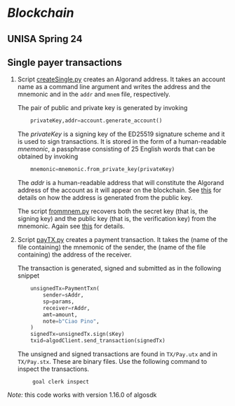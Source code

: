 # *Blockchain*
## UNISA Spring 24 ##

## Single payer transactions ##

1. Script [createSingle.py](createSingle.py) creates an Algorand address.
    It takes an account name as a command line argument and writes
    the address and the mnemonic and in the ```addr``` and ```mnem``` file,
    respectively.

    The pair of public and private key is generated by invoking

    ```python
        privateKey,addr=account.generate_account()
    ```

    The *privateKey* is a signing key of the ED25519 signature scheme and it is used
    to sign transactions. It is stored in the form of 
    a human-readable *mnemonic*, a passphrase consisting of 25 English words that
    can be obtained by invoking

    ```python
        mnemonic=mnemonic.from_private_key(privateKey)
    ```

    The *addr* is a human-readable address that will constitute the Algorand address of the 
    account as it will appear on the blockchain.
    See [this](https://developer.algorand.org/docs/get-details/accounts/) for details on how the address is generated from the public key.

    The script [frommnem.py](./KeyDerivationP/frommnem.py) recovers both the secret key (that is, the signing key)
    and the public key (that is, the verification key) from the mnemonic. Again see
    [this](https://developer.algorand.org/docs/get-details/accounts/) for details.

2. Script [payTX.py](payTX.py) creates a payment transaction.
    It takes the (name of the file containing) the mnemonic of the sender,
    the (name of the file containing) the address of the receiver.

    The transaction is generated, signed and submitted as in the following
    snippet

    ```python
        unsignedTx=PaymentTxn(
            sender=sAddr,
            sp=params,
            receiver=rAddr,
            amt=amount,
            note=b"Ciao Pino",
        )
        signedTx=unsignedTx.sign(sKey)
        txid=algodClient.send_transaction(signedTx)
    ```

    The unsigned and signed transactions are found in ```TX/Pay.utx```
    and in ```TX/Pay.stx```. These are binary files.
    Use the following command to inspect the transactions.

```
        goal clerk inspect
```

*Note:* this code works with version 1.16.0 of algosdk
